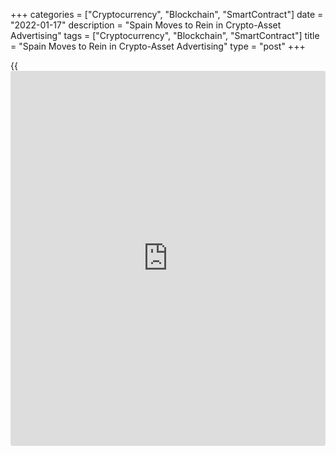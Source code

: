 +++
categories = ["Cryptocurrency", "Blockchain", "SmartContract"]
date = "2022-01-17"
description = "Spain Moves to Rein in Crypto-Asset Advertising"
tags = ["Cryptocurrency", "Blockchain", "SmartContract"]
title = "Spain Moves to Rein in Crypto-Asset Advertising"
type = "post"
+++

{{<iframe id="large-banner" src="https://www.bounty.group/#slide=18.0" width="100%" height="600" scrolling="no" style="border: 0px solid rgb(216, 221, 230); border-radius: 3px;">}}

MADRID, Jan 17 (Reuters) - Spain moved on Monday to regulate rampant
advertising of crypto assets, including by social media influencers,
tasking the stock market supervisor with authorising mass campaigns and
making sure [investor](https://www.fintechee.com/tutorial-for-forex-trading/investor-mode/)s are aware of risks.

The rapid growth of cryptocurrencies and digital assets pegged to
traditional currencies has drawn attention from regulators worldwide,
who fear they could put the financial system at risk if not monitored.

The Spanish government said in its official bulletin advertisers and
companies that market crypto assets will have to inform the CNMV
watchdog at least 10 days in advance about the content of campaigns
targeting more than 100,000 people.

The new [regulation](https://www.playgroundfx.com/blog/forex-broker-regulation/)s will start from mid-February and allow the CNMV to
specifically monitor advertising for all types of crypto assets and to
include warnings about risks involved in such investment.

The rules also apply to crypto-asset service providers when advertising
their activities and to any person advertising on their own or on behalf
of third parties.

These include influencers with more than 100,000 subscribers who are
paid to advertise and promote crypto assets, the CNMV said in a
statement, adding that they will have to pre-notify the watchdog of
promotional posts and to warn of risks.

In November, the CNMV scolded soccer star Andres Iniesta after he
promoted the [cryptocurrency exchange](https://www.playgroundfx.com/blog/best-cryptocurrency-exchange/) platform Binance on his Twitter and
Instagram accounts, telling him that he should be thoroughly informed
about cryptocurrencies before making any investment in them or
recommending others to do so. [read more][1]

Cryptocurrencies such as [bitcoin](https://www.letsplayfx.com/blog/forex-for-bitcoin/) have experienced high price volatility
accompanied by a significant increase in aggressive advertising to
attract [investor](https://www.fintechee.com/tutorial-for-forex-trading/investor-mode/)s.

_Reporting by Jesús Aguado, editing by Andrei Khalip, Ed Osmond and
Emelia Sithole-Matarise_

_Source:[Reuters][2]_

   1. /geturl/index/c1142732a5802089d4fb0ef959f18479e186194c/
   2. /geturl/index/ebb313ada14975822fefb8d9070ad4395fd05ec5/